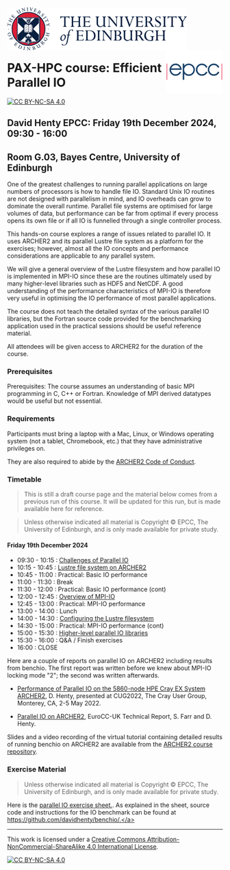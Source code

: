 <img src="./images/eduni_logo.png"  height="100" align="left"> <img src="./images/epcc_logo.jpg" align="right" height="100">

<br /><br /><br /><br /><br />

# PAX-HPC course: Efficient Parallel IO

[![CC BY-NC-SA 4.0][cc-by-nc-sa-shield]][cc-by-nc-sa]

## David Henty EPCC: Friday 19th December 2024, 09:30 - 16:00</h3>
## Room G.03, Bayes Centre, University of Edinburgh


One of the greatest challenges to running parallel applications on
large numbers of processors is how to handle file IO. Standard Unix IO
routines are not designed with parallelism in mind, and IO overheads
can grow to dominate the overall runtime. Parallel file systems are
optimised for large volumes of data, but performance can be far from
optimal if every process opens its own file or if all IO is funnelled
through a single controller process.

This hands-on course explores a range of issues related to parallel
IO. It uses ARCHER2 and its parallel Lustre file system as a platform
for the exercises; however, almost all the IO concepts and performance
considerations are applicable to any parallel system.

We will give a general overview of the Lustre filesystem and how
parallel IO is implemented in MPI-IO since these are the routines
ultimately used by many higher-level libraries such as HDF5 and
NetCDF. A good understanding of the performance characteristics of
MPI-IO is therefore very useful in optimising the IO performance of
most parallel applications.

The course does not teach the detailed syntax of the various parallel
IO libraries, but the Fortran source code provided for the
benchmarking application used in the practical sessions should be
useful reference material.

All attendees will be given access to ARCHER2 for the duration of the course.

<h3>Prerequisites</h3>

Prerequisites: The course assumes an understanding of basic MPI
programming in C, C++ or Fortran. Knowledge of MPI derived datatypes
would be useful but not essential.

<h3>Requirements</h3>

Participants must bring a laptop with a Mac, Linux, or Windows
operating system (not a tablet, Chromebook, etc.) that they have
administrative privileges on.

They are also required to abide by the [ARCHER2 Code of Conduct](https://www.archer2.ac.uk/about/policies/code-of-conduct.html).

<h3>Timetable</h3>

<p><blockquote>This is still a draft course page and the material
below comes from a previous run of this course. It will be updated for
this run, but is made available here for reference.</blockquote></p>

<p><blockquote>Unless otherwise indicated all material is Copyright
&copy; EPCC, The University of Edinburgh, and is only made available
for private study. </blockquote></p>

<h4>Friday 19th December 2024</h4>

 * 09:30 - 10:15 : <a href="https://github.com/EPCCed/PAX-HPC-parallelIO-2024-01-19/raw/main/slides/Parallel-IO-1.pdf">Challenges of Parallel IO</a>
 * 10:15 - 10:45 : <a href="https://github.com/EPCCed/PAX-HPC-parallelIO-2024-01-19/raw/main/slides/Parallel-IO-2.pdf">Lustre file system on ARCHER2</a>
 * 10:45 - 11:00 : Practical: Basic IO performance
 * 11:00 - 11:30 : Break
 * 11:30 - 12:00 : Practical: Basic IO performance (cont)
 * 12:00 - 12:45 : <a href="https://github.com/EPCCed/PAX-HPC-parallelIO-2024-01-19/raw/main/slides/Parallel-IO-3.pdf">Overview of MPI-IO</a>
 * 12:45 - 13:00 : Practical: MPI-IO performance
 * 13:00 - 14:00 : Lunch
 * 14:00 - 14:30 : <a href="https://github.com/EPCCed/PAX-HPC-parallelIO-2024-01-19/raw/main/slides/Parallel-IO-4.pdf">Configuring the Lustre filesystem</a>
 * 14:30 - 15:00 : Practical: MPI-IO performance (cont)
 * 15:00 - 15:30 : <a href="https://github.com/EPCCed/PAX-HPC-parallelIO-2024-01-19/raw/main/slides/Parallel-IO-5.pdf">Higher-level parallel IO libraries</a>
 * 15:30 - 16:00 : Q&A / Finish exercises
 * 16:00         : CLOSE

Here are a couple of reports on parallel IO on ARCHER2 including
results from benchio. The first report was written before we knew
about MPI-IO locking mode "2"; the second was written afterwards.

  * <a
    href="https://github.com/EPCCed/PAX-HPC-parallelIO-2024-01-19/raw/main/reports/parallelIO-archer2-cug2022-submitted.pdf">Performance
    of Parallel IO on the 5860-node HPE Cray EX System ARCHER2</a>,
    D. Henty, presented at CUG2022, The Cray User Group, Monterey, CA,
    2-5 May 2022.

  * <a
    href="https://github.com/EPCCed/PAX-HPC-parallelIO-2024-01-19/raw/main/reports/parallel_IO_eurocc-2.pdf">Parallel
    IO on ARCHER2</a>, EuroCC-UK Technical Report, S. Farr and
    D. Henty.

Slides and a video recording of the virtual tutorial containing
detailed results of running benchio on ARCHER2 are available from the
[ARCHER2 course
repository](https://www.archer2.ac.uk/training/courses/220713-parallel-io-vt/).

<h3>Exercise Material</h3>

<p><blockquote>Unless otherwise indicated all material is Copyright
&copy; EPCC, The University of Edinburgh, and is only made available
for private study. </blockquote></p>

Here is the <a href="https://github.com/EPCCed/PAX-HPC-parallelIO-2024-01-19/raw/main/exercises/benchio-archer2.pdf">parallel IO exercise sheet.</a>. As explained in the sheet, source code and instructions for the IO benchmark can be found at <a href="https://github.com/davidhenty/benchio">https://github.com/davidhenty/benchio/.</a>

---

This work is licensed under a
[Creative Commons Attribution-NonCommercial-ShareAlike 4.0 International License][cc-by-nc-sa].

[cc-by-nc-sa]: http://creativecommons.org/licenses/by-nc-sa/4.0/
[cc-by-nc-sa-image]: https://licensebuttons.net/l/by-nc-sa/4.0/88x31.png
[cc-by-nc-sa-shield]: https://img.shields.io/badge/License-CC%20BY--NC--SA%204.0-lightgrey.svg

[![CC BY-NC-SA 4.0][cc-by-nc-sa-image]][cc-by-nc-sa]

